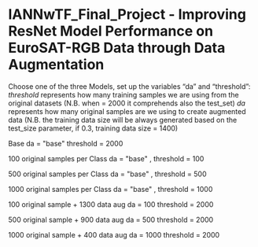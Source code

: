 # IANNwTF_Final_Project - Improving ResNet Model Performance on EuroSAT-RGB Data through Data Augmentation



Choose one of the three Models, set up the variables “da” and “threshold”:
*threshold* represents how many training samples we are using from the original datasets (N.B. when = 2000 it comprehends also the test_set)
*da* represents how many original samples are we using to create augmented data (N.B. the training data size will be always generated based on the test_size parameter, if 0.3, training data size = 1400)

Base
da = "base" threshold = 2000

100 original samples per Class
da = "base" , threshold = 100

500 original samples per Class
da = "base" , threshold = 500

1000 original samples per Class
da = "base" , threshold = 1000

100 original sample + 1300 data aug
da = 100 threshold = 2000

500 original sample + 900 data aug
da = 500 threshold = 2000

1000 original sample + 400 data aug
da = 1000 threshold = 2000

